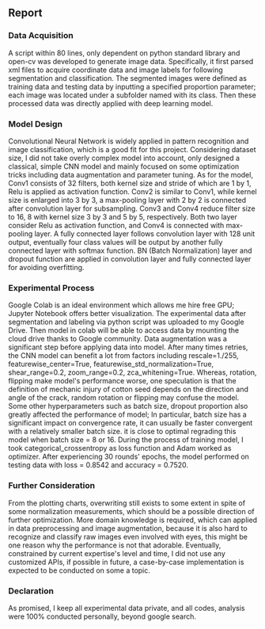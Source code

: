 ## Report
### Data Acquisition
A script within 80 lines, only dependent on python standard library and open-cv was developed to generate image data. 
Specifically, it first parsed xml files to acquire coordinate data and image labels for following segmentation and classification. 
The segmented images were defined as training data and testing data by inputting a specified proportion parameter; each image was located under a subfolder named with its class.
Then these processed data was directly applied with deep learning model. 
### Model Design
Convolutional Neural Network is widely applied in pattern recognition and image classification, which is a good fit for this project.
Considering dataset size, I did not take overly complex model into account, only designed a classical, simple CNN model and mainly focused on some optimization tricks including data augmentation and parameter tuning. 
As for the model, Conv1 consists of 32 filters, both kernel size and stride of which are 1 by 1, Relu is applied as activation function. 
Conv2 is similar to Conv1, while kernel size is enlarged into 3 by 3, a max-pooling layer with 2 by 2 is connected after convolution layer for subsampling. 
Conv3 and Conv4 reduce filter size to 16, 8 with kernel size 3 by 3 and 5 by 5, respectively. Both two layer consider Relu as activation function, and Conv4 is connected with max-pooling layer.
A fully connected layer follows convolution layer with 128 unit output, eventually four class values will be output by another fully connected layer with softmax function. 
BN (Batch Normalization) layer and dropout function are applied in convolution layer and fully connected layer for avoiding overfitting.
### Experimental Process
Google Colab is an ideal environment which allows me hire free GPU; Jupyter Notebook offers better visualization. 
The experimental data after segmentation and labeling via python script was uploaded to my Google Drive.
Then model in colab will be able to access data by mounting the cloud drive thanks to Google community.
Data augmentation was a significant step before applying data into model.
After many times retries, the CNN model can benefit a lot from factors including rescale=1./255, featurewise_center=True, featurewise_std_normalization=True, shear_range=0.2, zoom_range=0.2, zca_whitening=True.
Whereas, rotation, flipping make model's performance worse, one speculation is that the definition of mechanic injury of cotton seed depends on the direction and angle of the crack, random rotation or flipping may confuse the model.
Some other hyperparameters such as batch size, dropout proportion also greatly affected the performance of model; In particular, batch size has a significant impact on convergence rate, it can usually be faster convergent with a relatively smaller batch size.
it is close to optimal regrading this model when batch size = 8 or 16. 
During the process of training model, I took categorical_crossentropy as loss function and Adam worked as optimizer. 
After experiencing 30 rounds' epochs, the model performed on testing data with loss = 0.8542 and accuracy = 0.7520.
### Further Consideration
From the plotting charts, overwriting still exists to some extent in spite of some normalization measurements, which should be a possible direction of further optimization.
More domain knowledge is required, which can applied in data preprocessing and image augmentation, because it is also hard to recognize and classify raw images even involved with eyes, this might be one reason why the performance is not that adorable. 
Eventually, constrained by current expertise's level and time, I did not use any customized APIs, if possible in future, a case-by-case implementation is expected to be conducted on some a topic.
### Declaration
As promised, I keep all experimental data private, and all codes, analysis were 100% conducted personally, beyond google search.
